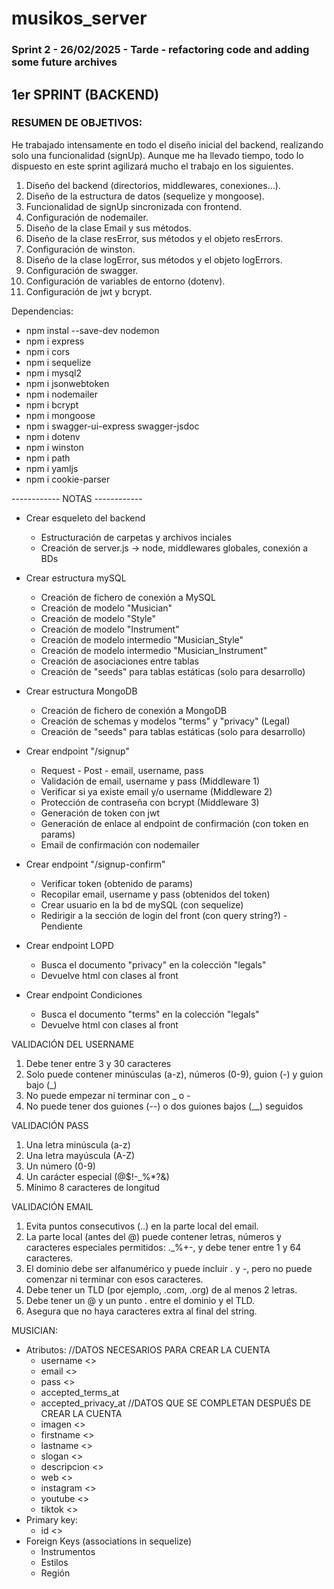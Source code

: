 # musikos_server
### Sprint 2 - 26/02/2025 - Tarde - refactoring code and adding some future archives

## 1er SPRINT (BACKEND)

### RESUMEN DE OBJETIVOS:

He trabajado intensamente en todo el diseño inicial del backend, realizando solo una funcionalidad (signUp). Aunque me ha llevado tiempo, todo lo dispuesto en este sprint agilizará mucho el trabajo en los siguientes.

1. Diseño del backend (directorios, middlewares, conexiones...).
2. Diseño de la estructura de datos (sequelize y mongoose).
3. Funcionalidad de signUp sincronizada con frontend.
4. Configuración de nodemailer.
5. Diseño de la clase Email y sus métodos.
6. Diseño de la clase resError, sus métodos y el objeto resErrors.
7. Configuración de winston.
8. Diseño de la clase logError, sus métodos y el objeto logErrors.
9. Configuración de swagger.
10. Configuración de variables de entorno (dotenv).
11. Configuración de jwt y bcrypt.

Dependencias:

   - npm instal --save-dev nodemon
   - npm i express
   - npm i cors
   - npm i sequelize
   - npm i mysql2
   - npm i jsonwebtoken
   - npm i nodemailer
   - npm i bcrypt
   - npm i mongoose
   - npm i swagger-ui-express swagger-jsdoc
   - npm i dotenv
   - npm i winston
   - npm i path
   - npm i yamljs
   - npm i cookie-parser

------------ NOTAS ------------

- Crear esqueleto del backend
   * Estructuración de carpetas y archivos inciales
   * Creación de server.js -> node, middlewares globales, conexión a BDs

- Crear estructura mySQL
   * Creación de fichero de conexión a MySQL
   * Creación de modelo "Musician"
   * Creación de modelo "Style"
   * Creación de modelo "Instrument"
   * Creación de modelo intermedio "Musician_Style"
   * Creación de modelo intermedio "Musician_Instrument"
   * Creación de asociaciones entre tablas
   * Creación de "seeds" para tablas estáticas (solo para desarrollo)

- Crear estructura MongoDB
   * Creación de fichero de conexión a MongoDB
   * Creación de schemas y modelos "terms" y "privacy" (Legal)
   * Creación de "seeds" para tablas estáticas (solo para desarrollo)

- Crear endpoint "/signup"
   * Request - Post - email, username, pass
   * Validación de email, username y pass (Middleware 1)
   * Verificar si ya existe email y/o username (Middleware 2)
   * Protección de contraseña con bcrypt (Middleware 3)
   * Generación de token con jwt
   * Generación de enlace al endpoint de confirmación (con token en params)
   * Email de confirmación con nodemailer
   
- Crear endpoint "/signup-confirm"
   * Verificar token (obtenido de params)
   * Recopilar email, username y pass (obtenidos del token)
   * Crear usuario en la bd de mySQL (con sequelize)
   * Redirigir a la sección de login del front (con query string?) - Pendiente

- Crear endpoint LOPD
   * Busca el documento "privacy" en la colección "legals"
   * Devuelve html con clases al front

- Crear endpoint Condiciones
   * Busca el documento "terms" en la colección "legals"
   * Devuelve html con clases al front


VALIDACIÓN DEL USERNAME

1. Debe tener entre 3 y 30 caracteres
2. Solo puede contener minúsculas (a-z), números (0-9), guion (-) y guion bajo (_)
3. No puede empezar ni terminar con _ o - 
4. No puede tener dos guiones (--) o dos guiones bajos (__) seguidos

VALIDACIÓN PASS

1. Una letra minúscula (a-z)
2. Una letra mayúscula (A-Z)
3. Un número (0-9)
4. Un carácter especial (@$!-_%*?&)
5. Mínimo 8 caracteres de longitud

VALIDACIÓN EMAIL

1. Evita puntos consecutivos (..) en la parte local del email.
2. La parte local (antes del @) puede contener letras, números y caracteres especiales permitidos: ._%+-, y debe tener entre 1 y 64 caracteres.
3. El dominio debe ser alfanumérico y puede incluir . y -, pero no puede comenzar ni terminar con esos caracteres.
4. Debe tener un TLD (por ejemplo, .com, .org) de al menos 2 letras.
5. Debe tener un @ y un punto . entre el dominio y el TLD.
6. Asegura que no haya caracteres extra al final del string.



MUSICIAN:
 - Atributos:
    //DATOS NECESARIOS PARA CREAR LA CUENTA
    * username <>
    * email <>
    * pass <>
    * accepted_terms_at
    * accepted_privacy_at
    //DATOS QUE SE COMPLETAN DESPUÉS DE CREAR LA CUENTA
    * imagen <>
    * firstname <>
    * lastname <>
    * slogan <>
    * descripcion <>
    * web <>
    * instagram <>
    * youtube <>
    * tiktok <>
 - Primary key:
    * id <>
 - Foreign Keys (associations in sequelize)
    * Instrumentos
    * Estilos
    * Región

